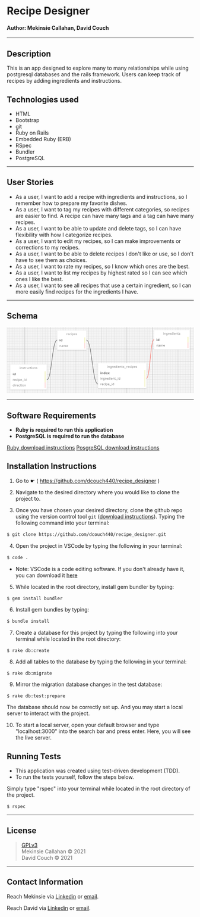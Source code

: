 # Recipe Designer

#### **Author: Mekinsie Callahan, David Couch**

* * *

## Description

This is an app designed to explore many to many relationships while using postgresql databases and the rails framework. Users can keep track of recipes by adding ingredients and instructions.

## Technologies used

* HTML
* Bootstrap
* git
* Ruby on Rails
* Embedded Ruby (ERB)
* RSpec
* Bundler
* PostgreSQL

* * *
## User Stories

* As a user, I want to add a recipe with ingredients and instructions, so I remember how to prepare my favorite dishes.
* As a user, I want to tag my recipes with different categories, so recipes are easier to find. A recipe can have many tags and a tag can have many recipes.
* As a user, I want to be able to update and delete tags, so I can have flexibility with how I categorize recipes.
* As a user, I want to edit my recipes, so I can make improvements or corrections to my recipes.
* As a user, I want to be able to delete recipes I don't like or use, so I don't have to see them as choices.
* As a user, I want to rate my recipes, so I know which ones are the best.
* As a user, I want to list my recipes by highest rated so I can see which ones I like the best.
* As a user, I want to see all recipes that use a certain ingredient, so I can more easily find recipes for the ingredients I have.

* * *
## Schema

<img src="public/img/table.png" alt="Image of schema.">

* * *
## Software Requirements
* **Ruby is required to run this application**
* **PostgreSQL is required to run the database**

 <a href="https://www.learnhowtoprogram.com/ruby-and-rails/getting-started-with-ruby/installing-ruby">Ruby download instructions</a>
  <a href="https://www.learnhowtoprogram.com/ruby-and-rails/getting-started-with-ruby/installing-postgres">PosgreSQL download instructions</a>

## Installation Instructions

1. Go to ☛ ( https://github.com/dcouch440/recipe_designer )

2. Navigate to the desired directory where you would like to clone the project to.

3. Once you have chosen your desired directory, clone the github repo using the version control tool `git` (<a href="https://www.learnhowtoprogram.com/introduction-to-programming/getting-started-with-intro-to-programming/git-and-github">download instructions</a>). Typing the following command into your terminal:
```bash
$ git clone https://github.com/dcouch440/recipe_designer.git
```
4. Open the project in VSCode by typing the following in your terminal:

``` bash
$ code .
```
* Note: VSCode is a code editing software. If you don't already have it, you can download it <a href="https://code.visualstudio.com/">here</a>

5. While located in the root directory, install gem bundler by typing:

``` bash
$ gem install bundler
```

6. Install gem bundles by typing:

``` bash
$ bundle install
```

7. Create a database for this project by typing the following into your terminal while located in the root directory:
```
$ rake db:create
```

8. Add all tables to the database by typing the following in your terminal:
```
$ rake db:migrate
```

9. Mirror the migration database changes in the test database:
```
$ rake db:test:prepare
```

The database should now be correctly set up. And you may start a local server to interact with the project.

10. To start a local server, open your default browser and type "localhost:3000" into the search bar and press enter. Here, you will see the live server.

## Running Tests
* This application was created using test-driven development (TDD).
* To run the tests yourself, follow the steps below.

Simply type "rspec" into your terminal while located in the root directory of the project.
``` bash
$ rspec
```
* * *


## License
> [GPLv3](https://choosealicense.com/licenses/gpl-3.0/)\
> Mekinsie Callahan &copy; 2021\
> David Couch &copy; 2021

* * *

## Contact Information

Reach Mekinsie via <a href="https://www.linkedin.com/in/mekinsie/" target="_blank">Linkedin</a> or <a href="mailto:mekinsie.aja@gmail.com" target="_blank">email</a></li>.

Reach David via <a href="https://www.linkedin.com/in/dcouch440/" target="_blank">Linkedin</a> or <a href="dcouch440@gmail.com" target="_blank">email</a></li>.